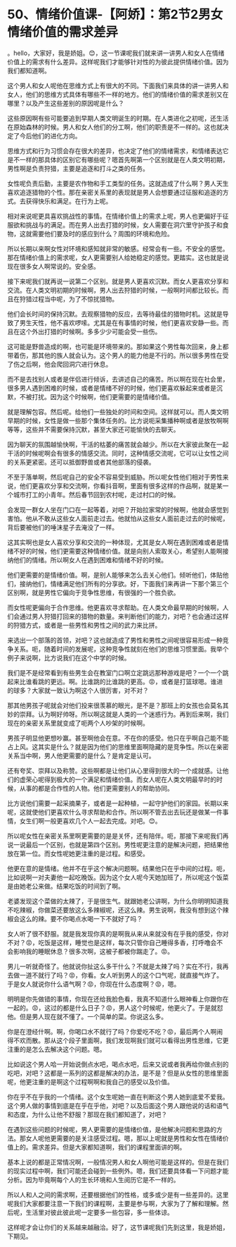 # 50、情绪价值课-【阿娇】：第2节2男女情绪价值的需求差异

。hello，大家好，我是娇姐。😊，这一节课呢我们就来讲一讲男人和女人在情绪价值上的需求有什么差异。这样呢我们才能够针对性的为彼此提供情绪价值。因为我们都知道啊。

这个男人和女人呢他在思维方式上有很大的不同。下面我们来具体的讲一讲男人和女人，他们的思维方式具体有哪些不一样的地方。他们的情绪价值的需求差别又在哪里？以及产生这些差别的原因呢是什么？

这些原因啊有些可能要追到早期人类文明诞生的时期。在人类进化之初呢，还生活在原始森林的时候。男人和女人他们的分工啊，他们的职责是不一样的。这也就决定了今后他们的进化方向。

思维方式和行为习惯会存在很大的差异，也决定了他们的情绪需求，和情绪表达它是不一样的那具体的区别它有哪些呢？嗯首先啊第一个区别就是在人类文明初期，男性啊是负责狩猎，主要是追逐和打斗之类的任务。

女性呢负责后勤，主要是农作物和手工类型的任务。这就造成了什么啊？男人天生喜欢追逐猎物的个性。那在亲密关系里的表现就是男人会想要通过征服和追逐的方式。去获得快乐和满足。在行为上呢。

相对来说呢更具喜欢挑战性的事情。在情绪价值上的需求上呢，男人也更偏好于征服欲和挑战与的满足。而在男人出去打猎的时候，女人需要在洞穴里守护孩子和食物，这就需要他们要及时的感应到什么？周围的环境和危险。

所以长期以来啊女性对环境和感知就非常的敏感。经常会有一些。不安全的感觉。那在情绪价值上的需求呢，女人更需要别人给她稳定的感觉。更踏实。这也就是说现在很多女人啊常说的。安全感。

接下来呢我们就再说一说第二个区别。就是男人更喜欢沉默。而女人更喜欢分享和交流。在人类文明初期的时候啊，男人出去狩猎的时候，一般啊时间都比较长。而且在狩猎过程当中呢，为了不惊扰猎物。

他们会长时间的保持沉默。去观察猎物的反应，去等待最佳的猎物时机。这就是导致了男生天性，他不喜欢啰嗦。尤其是在有事情的时候，他们更喜欢安静一些。而且在这个外出打猎的时候啊。多多少少可能会受一些伤。

这可能是野兽造成的啊，也可能是环境带来的。那如果这个男性每次回来，身上都带着伤，那其他的族人就会认为。这个男人的能力他是不行的。所以很多男性在受了伤之后啊，他会爬回洞穴进行休息。

而不是去找别人或者是伴侣进行倾诉，去讲述自己的痛苦。所以啊在现在社会里，很多男人遇到困难的时候，或者是情绪不好的时候，他们更喜欢躲起来或者是沉默，不被打扰。因为这个时候啊，他们更需要的是情绪价值。

就是理解包容。然后呢。给他们一些独处的时间和空间。这样就可以。而人类文明早期的时候，女性是做一些那个集体任务的。比方说呃采集播种啊或者是放牧啊啊等等，这些并不需要保持沉默，甚至大家还可能愉快的去聊天。

因为聊天的氛围越愉快啊，干活的枯萎的痛苦就会越少。所以在大家彼此聚在一起干活的时候呢啊会有很多的情感交流。同时，这种情感交流呢，它可以让女性之间的关系更紧密。还可以抵御野兽或者其他部落的侵袭。

不至于落单啊，然后呢自己的安全不容易受到威胁。所以呢女性他们相对于男性来说，他们更喜欢分享和交流啊，你看抖音啊，里面有很多这样的作品啊，就是某一个城市打工的小青年。然后春节回到农村呢，走过村口的时候。

会发现一群女人坐在门口在一起等着，对吧？开始拉家常的时候啊，他就会感觉到害怕。他从不敢从这些女人面前走过去。他就怕从这些女人面前走过去的时候呢，背后要被他们的唾沫星子去淹没了一样。

这其实啊也是女人喜欢分享和交流的一种体现，尤其是女人啊在遇到困难或者是情绪不好的时候，他们更需要这种情绪价值。就是向别人索取关心，希望别人能啊接纳他们的情绪。所以啊女人在遇到困难和情绪不好的时候。

他们更需要的是情绪价值。啊，是别人能够来怎么去关心他们。倾听他们，体贴他们，接纳他们，情绪满足他们所有的分享欲。好，下面我们来再讲一下那个第三个区别啊，就是男性它偏向于竞争性思维，有很强的一个胜负欲。

而女性呢更偏向于合作思维。他更喜欢寻求帮助。在人类文命最早期的时候啊，人们会通过男人狩猎打回来的猎物的数量。来判断他们的能力，对吧？也会通过这样的狩猎方式，或者是一些男性和男性之间的武力来比拼。

来选出一个部落的首领，对吧？这也就造成了男性和男性之间呢很容易形成一种竞争关系。呃，随着时间的发展呢，这种竞争性就刻在他们的思维习惯里面。我举个例子来说啊，比方说我们在这个中学的时候。

我们是不是经常看到有些男生会在教室门口啊立定跳远那种游戏是吧？一个一个跳起来比谁看跳的更远。啊。比谁跳的比谁跳的更高。😡，或者是打篮球嗯。谁进的球多？大家就一致认为啊这个人很厉害，对不对？

那其他男孩子呢就会对他们投来很羡慕的眼光，是不是？那班上的女孩也会莫名其妙的崇拜。认为啊好帅呀。所以啊这就是人类的一个迷惑行为。再到后来啊，我们现在的亲密关系里就变成了呃两个人吵架的时候啊。

男孩子明显他更想吵赢。甚至啊他会在意。不在你的感受。他只在乎啊自己能不能占上风。这其实是什么？就是因为他们的思维里面啊隐藏的是竞争性。所以在亲密关系当中啊，男人他更需要的是什么？是肯定是认可。

还有夸奖、崇拜以及称赞。这些啊都是让他们从心里得到很大的一个成就感。让他们的虚荣心呢得到极大的一个满足和情绪价值。而女人呢在人类文明最早时的时候，从事的都是合作性的人物。他们更需要别人的帮助协同。

比方说他们需要一起采摘果子，或者是一起种植，一起守护他们的家园。长期以来呢，这就使他们更喜欢什么寻求帮助和合作。所以啊不管去出去玩还是做某一件事情，女生们啊一般更喜欢几个人一起去完成。对吧。😊。

所以呢女性在亲密关系里啊更需要的是是关怀，还有陪伴。呃，那接下来呢我们再说一说最后一个区别，也就是第四个区别。男性呢更注意的是解决问题，把结果他放在第一位。而女性呢她更注重的是过程。和感受。

他更在意的是情绪。他并不在乎这个解决问题啊。结果他只在乎中间的过程。呃，比如说啊一对夫妻他一起吃晚饭。因为这个女人呢今天她加班了，所以呢这个饭菜是由她老公来做。结果吃饭的时间到了啊。

老婆发现这个菜做的太辣了，于是很生气。就跟她老公讲啊，为什么你明明知道我不吃辣椒，你做菜还要放这么多辣椒呢，还这么辣。男生说啊，我没有想到这个辣椒会这么的辣。要不你喝点水喝一下不就好了吗？

女人听了很不舒服。就是我发现你真的是啊我从来从来就没有在乎我的感受，你对不对？😡，吃饭是这样，睡觉也是这样，每次只管你自己睡得多香，打呼噜会不会影响我的睡眠休息？很多次啊，这被子都被你踹走了。😡。

男儿一听就奇怪了。他就说你扯这么多干什么？不就是太辣了吗？实在不行，我再去做一道不就行了吗？😡，你看。女人听到男人的这个口气呢，就直接气炸了。于是女人就说你什么语气啊？😡，你现在什么态度啊？😡，嗯。

明明是你先做错的事情，你现在还给我脸色看，我真不知道什么眼神看上你跟你在一起的。😡，这过的都是什么日子？😡，男人这个时候呢，他更火了。于是就怼他。但是男人现在就不懂了。一个简单的菜。你说这么多。

你是在澄经什啊。啊，你喝口水不就行了吗？你爱吃不吃？😡，最后两个人啊闹得不欢而散。那从这个段子里面啊，我们发现啊我们就可以看得出男性思维，它更注重的是怎么去解决这个问题。嗯。

比如说这个男人哈一开始说倒点水吧，喝点水吧，后来又说或者我再给你做点别的吃吧，对吧？这都是一系列的这都是解决的办法，是不是？但是从女性的思维里面呢，他更注重的是啊这个过程啊啊和我自己的感受以及价值。

你在乎不在乎我的一个情绪。这个女生呢她一直在判断这个男人她到底爱不爱我。这个男人做的事情到底是在乎在乎他，对吧？以及后面这个男人跟他说的话和语气和态度，为什么让他不舒服？那现在我们都知道了，对吧？

在遇到这些问题的时候呢，男人更需要的是情绪价值，是他解决问题和思路的方法。那女人呢他更需要的是关注感受过程。嗯，那以上呢就是男性和女性在情绪价值上的。需求差异。但是大家都知道啊，我们的课程里面讲的啊。

基本上说的都是正常情况啊，一般情况男人和女人啊他可能是这样的。但是在我们的现实过程中啊，我们可能还会碰到一些例外。嗯，我们还要具体看一下问题才能分析。因为毕竟啊每个人的生长环境和人生阅历它是不一样的。

所以人和人之间的需求啊，还要根据他们的性格，或多或少是有一些差异的。这里呢我们大家都要注意一下我们的课程啊，主要是参与啊，大家为了了解和理解。然后呢，生活里对彼此彼此呢一定要多一些包容，多一些体谅。

这样呢才会让你们的关系越来越融洽。好了，这节课呢我们先到这里，我是娇姐，下期见。